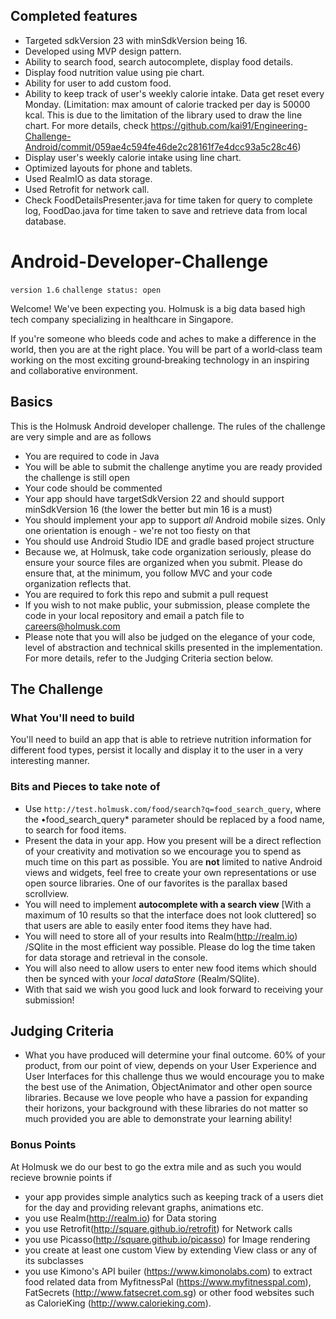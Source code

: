 ## Completed features
* Targeted sdkVersion 23 with minSdkVersion being 16.
* Developed using MVP design pattern.
* Ability to search food, search autocomplete, display food details.
* Display food nutrition value using pie chart.
* Ability for user to add custom food.
* Ability to keep track of user's weekly calorie intake. Data get reset every Monday. (Limitation: max amount of calorie tracked per day is 50000 kcal. This is due to the limitation of the library used to draw the line chart. For more details, check https://github.com/kai91/Engineering-Challenge-Android/commit/059ae4c594fe46de2c28161f7e4dcc93a5c28c46)
* Display user's weekly calorie intake using line chart.
* Optimized layouts for phone and tablets.
* Used RealmIO as data storage.
* Used Retrofit for network call.
* Check FoodDetailsPresenter.java for time taken for query to complete log, FoodDao.java for time taken to save and retrieve data from local database.

# Android-Developer-Challenge

`version 1.6`
`challenge status: open`

Welcome! We've been expecting you. Holmusk is a big data based high tech company specializing in healthcare in Singapore.

If you're someone who bleeds code and aches to make a difference in the world, then you are at the right place. You will be part of a world‑class team working on the most exciting ground‑breaking technology in an inspiring and collaborative environment.

## Basics

This is the Holmusk Android developer challenge. The rules of the challenge are very simple and are as follows

* You are required to code in Java
* You will be able to submit the challenge anytime you are ready provided the challenge is still open
* Your code should be commented
* Your app should have targetSdkVersion 22 and should support minSdkVersion 16 (the lower the better but min 16 is a must)
* You should implement your app to support *all* Android mobile sizes. Only one orientation is enough - we're not too fiesty on that
* You should use Android Studio IDE and gradle based project structure
* Because we, at Holmusk, take code organization seriously, please do ensure your source files are organized when you submit. Please do ensure that, at the minimum, you follow MVC and your code organization reflects that.
* You are required to fork this repo and submit a pull request
* If you wish to not make public, your submission, please complete the code in your local repository and email a patch file to careers@holmusk.com
* Please note that you will also be judged on the elegance of your code, level of abstraction and technical skills presented in the implementation. For more details, refer to the Judging Criteria section below.

## The Challenge

### What You'll need to build
You'll need to build an app that is able to retrieve nutrition information for different food types, persist it locally and display it to the user in a very interesting manner.


### Bits and Pieces to take note of
* Use `http://test.holmusk.com/food/search?q=food_search_query`, where the •food_search_query* parameter should be replaced by a food name, to search for food items.
* Present the data in your app. How you present will be a direct reflection of your creativity and motivation so we encourage you to spend as much time on this part as possible. You are **not** limited to native Android views and widgets, feel free to create your own representations or use open source libraries. One of our favorites is the parallax based scrollview.
* You will need to implement **autocomplete with a search view** [With a maximum of 10 results so that the interface does not look cluttered] so that users are able to easily enter food items they have had.
* You will need to store all of your results into Realm(http://realm.io) /SQlite in the most efficient way possible. Please do log the time taken for data storage and retrieval in the console.
* You will also need to allow users to enter new food items which should then be synced with your *local dataStore* (Realm/SQlite).
* With that said we wish you good luck and look forward to receiving your submission!

## Judging Criteria
* What you have produced will determine your final outcome. 60% of your product, from our point of view, depends on your User Experience and User Interfaces for this challenge thus we would encourage you to make the best use of the Animation, ObjectAnimator and other open source libraries. Because we love people who have a passion for expanding their horizons, your background with these libraries do not matter so much provided you are able to demonstrate your learning ability!

### Bonus Points

At Holmusk we do our best to go the extra mile and as such you would recieve brownie points if
* your app provides simple analytics such as keeping track of a users diet for the day and providing relevant graphs, animations etc.
* you use Realm(http://realm.io) for Data storing
* you use Retrofit(http://square.github.io/retrofit) for Network calls
* you use Picasso(http://square.github.io/picasso) for Image rendering
* you create at least one custom View by extending View class or any of its subclasses
* you use  Kimono's API builer (https://www.kimonolabs.com) to extract food related data from MyfitnessPal (https://www.myfitnesspal.com), FatSecrets (http://www.fatsecret.com.sg) or other food websites such as CalorieKing (http://www.calorieking.com).
